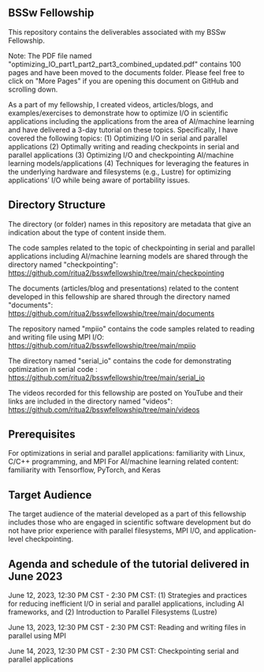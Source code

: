 ## BSSw Fellowship
This repository contains the deliverables associated with my BSSw Fellowship.

Note: The PDF file named "optimizing_IO_part1_part2_part3_combined_updated.pdf" contains 100 pages and have been moved to the documents folder. Please feel free to click on "More Pages" if you are opening this document on GitHub and scrolling down.

As a part of my fellowship, I created videos, articles/blogs, and examples/exercises to demonstrate how to optimize I/O in scientific applications including the applications from the area of AI/machine learning and have delivered a 3-day tutorial on these topics. Specifically, I have covered the following topics:
(1) Optimizing I/O in serial and parallel applications
(2) Optimally writing and reading checkpoints in serial and parallel applications
(3) Optimizing I/O and checkpointing AI/machine learning models/applications
(4) Techniques for leveraging the features in the underlying hardware and filesystems (e.g., Lustre) for optimizing applications’ I/O while being aware of portability issues.

## Directory Structure
The directory (or folder) names in this repository are metadata that give an indication about the type of content inside them.

The code samples related to the topic of checkpointing in serial and parallel applications including AI/machine learning models are shared through the directory named "checkpointing": https://github.com/ritua2/bsswfellowship/tree/main/checkpointing 

The documents (articles/blog and presentations) related to the content developed in this fellowship are shared through the directory named "documents": https://github.com/ritua2/bsswfellowship/tree/main/documents

The repository named "mpiio" contains the code samples related to reading and writing file using MPI I/O: https://github.com/ritua2/bsswfellowship/tree/main/mpiio

The directory named "serial_io" contains the code for demonstrating optimization in serial code : https://github.com/ritua2/bsswfellowship/tree/main/serial_io 

The videos recorded for this fellowship are posted on YouTube and their links are included in the directory named "videos": https://github.com/ritua2/bsswfellowship/tree/main/videos

## Prerequisites
For optimizations in serial and parallel applications: familiarity with Linux, C/C++ programming, and MPI 
For AI/machine learning related content: familiarity with Tensorflow, PyTorch, and Keras 

## Target Audience
The target audience of the material developed as a part of this fellowship includes those who are engaged in scientific software development but do not have prior experience with parallel filesystems, MPI I/O, and application-level checkpointing.

## Agenda and schedule of the tutorial delivered in June 2023
June 12, 2023, 12:30 PM CST - 2:30 PM CST: (1) Strategies and practices for reducing inefficient I/O in serial and parallel applications, including AI frameworks, and (2) Introduction to Parallel Filesystems (Lustre)

June 13, 2023, 12:30 PM CST - 2:30 PM CST: Reading and writing files in parallel using MPI

June 14, 2023, 12:30 PM CST - 2:30 PM CST: Checkpointing serial and parallel applications
